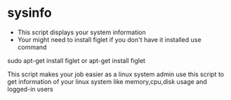 # sysinfo

* This script displays your system information
* Your might need to install figlet if you don't have it installed use command


sudo apt-get install figlet or apt-get install figlet






This script makes your job easier as a linux system admin
use this script to get information of your linux system like memory,cpu,disk usage and logged-in users

